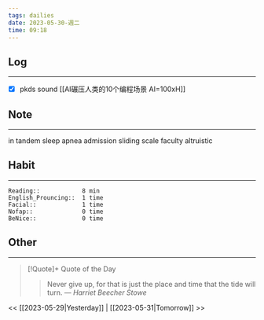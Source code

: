 ```yaml
---
tags: dailies  
date: 2023-05-30-週二
time: 09:18
---
```

## Log
---
- [x] pkds sound
[[AI碾压人类的10个编程场景 AI=100xH]]
## Note
---
in tandem 
sleep apnea 
admission
sliding scale
faculty
altruistic

## Habit
---
```
Reading::            8 min
English_Prouncing::  1 time
Facial::             1 time
Nofap::              0 time
BeNice::             0 time

```
## Other
---

> [!Quote]+ Quote of the Day
> > Never give up, for that is just the place and time that the tide will turn.
> — <cite>Harriet Beecher Stowe</cite>

<< [[2023-05-29|Yesterday]] | [[2023-05-31|Tomorrow]] >>